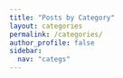 ```yaml
---
title: "Posts by Category"
layout: categories
permalink: /categories/
author_profile: false
sidebar:
  nav: "categs"
---
```

